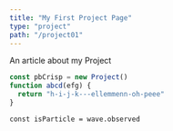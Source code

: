 ```yaml
---
title: "My First Project Page"
type: "project"
path: "/project01"
---
```


An article about my Project
```js
const pbCrisp = new Project()
function abcd(efg) {
  return "h-i-j-k---ellemmenn-oh-peee"
}
```
`const isParticle = wave.observed`